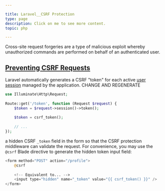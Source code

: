 ```yaml
---

title: Laravel__CSRF Protection
type: page
description: Click on me to see more content.
topic: php

---
```


Cross-site request forgeries are a type of malicious exploit whereby  unauthorized commands are performed on behalf of an authenticated user.

## [Preventing CSRF Requests](https://laravel.com/docs/10.x/csrf#preventing-csrf-requests)

Laravel automatically generates a CSRF "token" for each active [user session](https://laravel.com/docs/10.x/session) managed by the application.  CHANGE AND REGENERATE

```php
use Illuminate\Http\Request;
 
Route::get('/token', function (Request $request) {
    $token = $request->session()->token();
 
    $token = csrf_token();
 
    // ...
});
```

a hidden CSRF `_token` field in the form so that the CSRF protection middleware can validate the request. For convenience, you may use the `@csrf` Blade directive to generate the hidden token input field:

```php
<form method="POST" action="/profile">
    @csrf
 
    <!-- Equivalent to... -->
    <input type="hidden" name="_token" value="{{ csrf_token() }}" />
</form>
```


